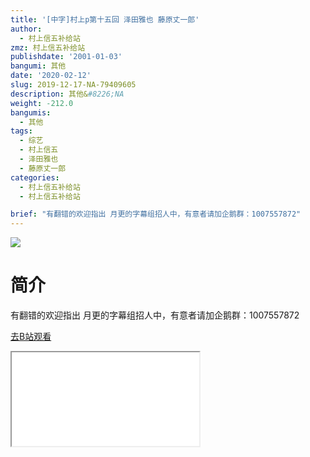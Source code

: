 ```yaml
---
title: '[中字]村上p第十五回 泽田雅也 藤原丈一郎'
author:
  - 村上信五补给站
zmz: 村上信五补给站
publishdate: '2001-01-03'
bangumi: 其他
date: '2020-02-12'
slug: 2019-12-17-NA-79409605
description: 其他&#8226;NA
weight: -212.0
bangumis:
  - 其他
tags:
  - 综艺
  - 村上信五
  - 泽田雅也
  - 藤原丈一郎
categories:
  - 村上信五补给站
  - 村上信五补给站

brief: "有翻错的欢迎指出 月更的字幕组招人中，有意者请加企鹅群：1007557872"
---
```

![](https://raw.githubusercontent.com/tcgriffith/owaraisite/master/static/tmpimg/326688464a463cede193199622241f89f72a7da4.jpg.480.jpg)
# 简介  
有翻错的欢迎指出
月更的字幕组招人中，有意者请加企鹅群：1007557872  

[去B站观看](https://www.bilibili.com/video/av79409605/)
<div class ="resp-container"><iframe class="testiframe" src="//player.bilibili.com/player.html?aid=79409605"", scrolling="no", allowfullscreen="true" > </iframe></div> 
